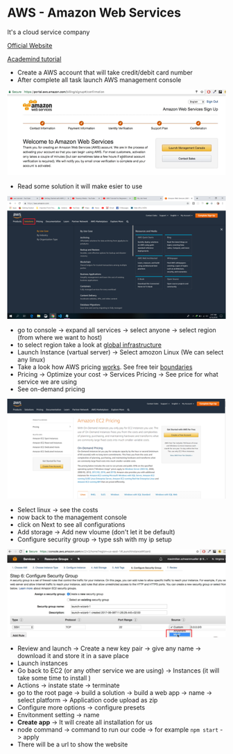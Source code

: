# AWS - Amazon Web Services

It's a cloud service company

[Official Website](https://aws.amazon.com/)

[Academind tutorial](https://www.youtube.com/watch?v=ubCNZRNjhyo)

 - Create a AWS account that will take credit/debit card number
 - After complete all task launch AWS management console

![Management console](../img/management_console.png)

 - Read some solution it will make esier to use

![solution](..//img/solution.png)

 - go to console -> expand all services -> select anyone -> select region (from where we want to host)
 - to select region take a look at [global infrastructure](https://aws.amazon.com/about-aws/global-infrastructure/?hp=tile&tile=map)
 - Launch Instance (vartual server) -> Select amozon Linux (We can select any linux)
 - Take a look how AWS pricing [works](https://aws.amazon.com/pricing/?nc2=h_ql_pr). See free teir [boundaries](https://aws.amazon.com/free/?all-free-tier.sort-by=item.additionalFields.SortRank&all-free-tier.sort-order=asc&awsf.Free%20Tier%20Types=categories%23featured)
 - Pricing -> Optimize your cost -> Services Pricing -> See price for what service we are using
 - See on-demand pricing

![pricing](../img/pricing.png)

 - Select linux -> see the costs
 - now back to the management console
 - click on Next to see all configurations
 - Add storage -> Add new vloume (don't let it be default)
 - Configure security group -> type ssh with my ip setup

![ip](../img/ip.png)

 - Review and launch -> Create a new key pair -> give any name ->  download it and store it in a save place
 - Launch instances
 - Go back to EC2 (or any other service we are using) -> Instances (it will take some time to install )
 - Actions -> instate state -> terminate
 - go to the root page -> build a solution -> build a web app -> name -> select platform -> Application  code upload as zip
 - Configure more options -> configure presets
 - Envitonment setting -> name 
 - **Create app** -> It will create all installation for us
 - node command -> command to run our code -> for example `npm start` -> apply
 - There will be a url to show the website
